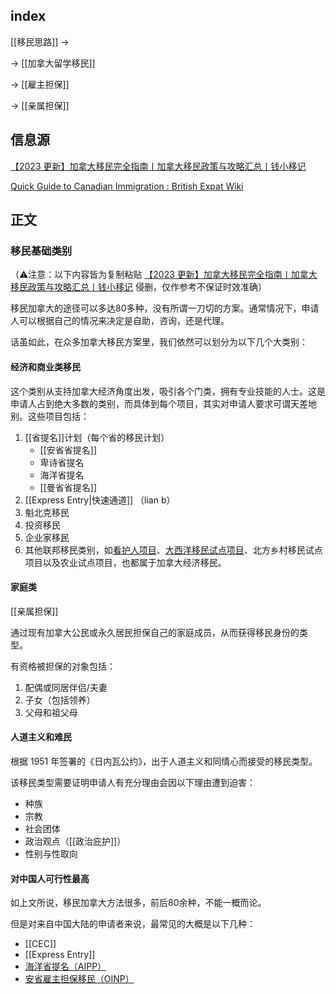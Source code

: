 ## index

[[移民思路]] ->

-> [[加拿大留学移民]]

-> [[雇主担保]]

-> [[亲属担保]]

## 信息源

[【2023 更新】加拿大移民完全指南丨加拿大移民政策与攻略汇总丨钱小移记](https://qianxiaoyi.com/canada-immigration/)


[Quick Guide to Canadian Immigration : British Expat Wiki](https://britishexpats.com/wiki/Quick_Guide_to_Canadian_Immigration)


## 正文

### 移民基础类别

（⚠️注意：以下内容皆为复制粘贴 [【2023 更新】加拿大移民完全指南丨加拿大移民政策与攻略汇总丨钱小移记](https://qianxiaoyi.com/canada-immigration/) 侵删，仅作参考不保证时效准确）

移民加拿大的途径可以多达80多种，没有所谓一刀切的方案。通常情况下，申请人可以根据自己的情况来决定是自助，咨询，还是代理。

话虽如此，在众多加拿大移民方案里，我们依然可以划分为以下几个大类别：

#### 经济和商业类移民

这个类别从支持加拿大经济角度出发，吸引各个门类，拥有专业技能的人士。这是申请人占到绝大多数的类别，而具体到每个项目，其实对申请人要求可谓天差地别。这些项目包括：

1.  [[省提名]]计划（每个省的移民计划）
    -   [[安省省提名]]
    -   卑诗省提名
    -   海洋省提名
    -   [[曼省省提名]]
2.  [[Express Entry|快速通道]] （lian b）
3.  魁北克移民
4.  投资移民
5.  企业家移民
6.  其他联邦移民类别，如[看护人项目](https://qianxiaoyi.com/caregiver-pilot/)、[大西洋移民试点项目](https://qianxiaoyi.com/atlantic-immigration-pilot-program-aipp/)、北方乡村移民试点项目以及农业试点项目，也都属于加拿大经济移民。

#### 家庭类

[[亲属担保]]

通过现有加拿大公民或永久居民担保自己的家庭成员，从而获得移民身份的类型。 

有资格被担保的对象包括：

1.  配偶或同居伴侣/夫妻
2.  子女（包括领养） 
3.  父母和祖父母 


#### 人道主义和难民

根据 1951 年签署的《日内瓦公约》，出于人道主义和同情心而接受的移民类型。

该移民类型需要证明申请人有充分理由会因以下理由遭到迫害：

-   种族
-   宗教
-   社会团体
-   政治观点（[[政治庇护]]）
-   性别与性取向

#### 对中国人可行性最高

如上文所说，移民加拿大方法很多，前后80余种，不能一概而论。

但是对来自中国大陆的申请者来说，最常见的大概是以下几种：

-   [[CEC]]
-   [[Express Entry]]
-   [海洋省提名（AIPP）](https://qianxiaoyi.com/atlantic-immigration-pilot-program-aipp/)
-   [安省雇主担保移民（OINP）](https://qianxiaoyi.com/canada-oinp/) 